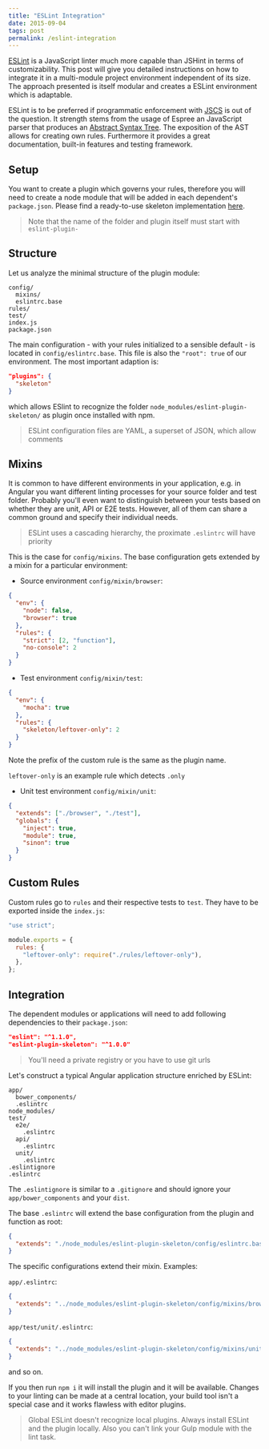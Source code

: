 ```yaml
---
title: "ESLint Integration"
date: 2015-09-04
tags: post
permalink: /eslint-integration
---
```


[ESLint](http://eslint.org/) is a JavaScript linter much more capable than JSHint in terms of customizability. This post will give you detailed instructions on how to integrate it in a multi-module project environment independent of its size. The approach presented is itself modular and creates a ESLint environment which is adaptable.

ESLint is to be preferred if programmatic enforcement with [JSCS](http://jscs.info/) is out of the question. It strength stems from the usage of Espree an JavaScript parser that produces an [Abstract Syntax Tree](http://felix-kling.de/esprima_ast_explorer/). The exposition of the AST allows for creating own rules. Furthermore it provides a great documentation, built-in features and testing framework.

## Setup

You want to create a plugin which governs your rules, therefore you will need to create a node module that will be added in each dependent's `package.json`. Please find a ready-to-use skeleton implementation [here](https://github.com/akullpp/eslint-plugin-skeleton).

> Note that the name of the folder and plugin itself must start with `eslint-plugin-`

## Structure

Let us analyze the minimal structure of the plugin module:

```
config/
  mixins/
  eslintrc.base
rules/
test/
index.js
package.json
```

The main configuration - with your rules initialized to a sensible default - is located in `config/eslintrc.base`. This file is also the `"root": true` of our environment. The most important adaption is:

```json
"plugins": {
  "skeleton"
}
```

which allows ESlint to recognize the folder `node_modules/eslint-plugin-skeleton/` as plugin once installed with npm.

> ESLint configuration files are YAML, a superset of JSON, which allow comments

## Mixins

It is common to have different environments in your application, e.g. in Angular you want different linting processes for your source folder and test folder. Probably you'll even want to distinguish between your tests based on whether they are unit, API or E2E tests. However, all of them can share a common ground and specify their individual needs.

> ESLint uses a cascading hierarchy, the proximate `.eslintrc` will have priority

This is the case for `config/mixins`. The base configuration gets extended by a mixin for a particular environment:

- Source environment `config/mixin/browser`:

```json
{
  "env": {
    "node": false,
    "browser": true
  },
  "rules": {
    "strict": [2, "function"],
    "no-console": 2
  }
}
```

- Test environment `config/mixin/test`:

```json
{
  "env": {
    "mocha": true
  },
  "rules": {
    "skeleton/leftover-only": 2
  }
}
```

Note the prefix of the custom rule is the same as the plugin name.

`leftover-only` is an example rule which detects `.only`

- Unit test environment `config/mixin/unit`:

```json
{
  "extends": ["./browser", "./test"],
  "globals": {
    "inject": true,
    "module": true,
    "sinon": true
  }
}
```

## Custom Rules

Custom rules go to `rules` and their respective tests to `test`. They have to be exported inside the `index.js`:

```js
"use strict";

module.exports = {
  rules: {
    "leftover-only": require("./rules/leftover-only"),
  },
};
```

## Integration

The dependent modules or applications will need to add following dependencies to their `package.json`:

```json
"eslint": "^1.1.0",
"eslint-plugin-skeleton": "^1.0.0"
```

> You'll need a private registry or you have to use git urls

Let's construct a typical Angular application structure enriched by ESLint:

```
app/
  bower_components/
  .eslintrc
node_modules/
test/
  e2e/
    .eslintrc
  api/
    .eslintrc
  unit/
    .eslintrc
.eslintignore
.eslintrc
```

The `.eslintignore` is similar to a `.gitignore` and should ignore your `app/bower_components` and your `dist`.

The base `.eslintrc` will extend the base configuration from the plugin and function as root:

```json
{
  "extends": "./node_modules/eslint-plugin-skeleton/config/eslintrc.base"
}
```

The specific configurations extend their mixin. Examples:

`app/.eslintrc`:

```json
{
  "extends": "../node_modules/eslint-plugin-skeleton/config/mixins/browser"
}
```

`app/test/unit/.eslintrc`:

```json
{
  "extends": "../node_modules/eslint-plugin-skeleton/config/mixins/unit"
}
```

and so on.

If you then run `npm i` it will install the plugin and it will be available. Changes to your linting can be made at a central location, your build tool isn't a special case and it works flawless with editor plugins.

> Global ESLint doesn't recognize local plugins. Always install ESLint and the plugin locally. Also you can't link your Gulp module with the lint task.
